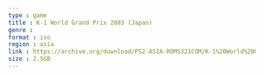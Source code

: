 ```yaml
---
type : game
title : K-1 World Grand Prix 2003 (Japan)
genre : 
format : iso
region : asia
link : https://archive.org/download/PS2-ASIA-ROMS321COM/K-1%20World%20Grand%20Prix%202003%20%28Japan%29.7z
size : 2.5GB
---
```


